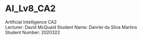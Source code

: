 # AI_Lv8_CA2
Artificial Intelligence CA2  
Lecturer: David McQuaid
Student Name: Danrlei da Silva Martins  
Student Number: 2020322  
